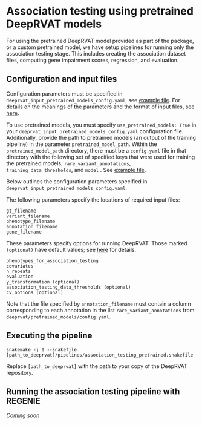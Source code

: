 # Association testing using pretrained DeepRVAT models

For using the pretrained DeepRVAT model provided as part of the package, or a custom pretrained model, we have setup pipelines for running only the association testing stage. This includes creating the association dataset files, computing gene impairment scores, regression, and evaluation. 


## Configuration and input files

Configuration parameters must be specified in `deeprvat_input_pretrained_models_config.yaml`, see [example file](https://github.com/PMBio/deeprvat/blob/main/example/config/deeprvat_input_pretrained_models_config.yaml). For details on the meanings of the parameters and the format of input files, see [here](input_data).

To use pretrained models, you must specify `use_pretrained_models: True` in your `deeprvat_input_pretrained_models_config.yaml` configuration file. Additionally, provide the path to pretrained models (an output of the training pipeline) in the parameter `pretrained_model_path`. Within the `pretrained_model_path` directory, there must be a `config.yaml` file in that directory with the following set of specified keys that were used for training the pretrained models; `rare_variant_annotations`, `training_data_thresholds`, and `model` . See [example file](https://github.com/PMBio/deeprvat/blob/main/example/config/deeprvat_input_pretrained_models_config.yaml).

Below outlines the configuration parameters specified in `deeprvat_input_pretrained_models_config.yaml`.

The following parameters specify the locations of required input files:

```
gt_filename
variant_filename
phenotype_filename
annotation_filename
gene_filename
```

These parameters specify options for running DeepRVAT. Those marked `(optional)` have default values; see [here](input_data) for details.

```
phenotypes_for_association_testing
covariates
n_repeats
evaluation
y_transformation (optional)
association_testing_data_thresholds (optional)
cv_options (optional)
```

Note that the file specified by `annotation_filename` must contain a column corresponding to each annotation in the list `rare_variant_annotations` from `deeprvat/pretrained_models/config.yaml`. 


## Executing the pipeline

```
snakemake -j 1 --snakefile [path_to_deeprvat]/pipelines/association_testing_pretrained.snakefile
```

Replace `[path_to_deeprvat]` with the path to your copy of the DeepRVAT repository.


## Running the association testing pipeline with REGENIE

_Coming soon_

<!---

#### Input data
For running with REGENIE, in addition to the default input data, the following REGENIE specific files should also be included in your `experiment` directory:


To run REGENIE Step 1
- `.sample` Inclusion file that lists individuals to retain in the analysis
- `.sniplist` Inclusion file that lists IDs of variants to keep
- `.bgen` input genetic data file
- `.bgen.bgi` index bgi file corresponding to input BGEN file

For these REGENIE specific files, please refer to the [REGENIE documentation](https://rgcgithub.github.io/regenie/).

For running REGENIE Step 2:
- `gtf file` gencode gene annotation gtf file 
- `keep_samples.txt` (optional file of samples to include)
- `protein_coding_genes.parquet`

#### Config file

Use the `[path_to_deeprvat]/example/config_regenie.yaml` as `config.yaml` which includes REGENIE specific parameters. 
You can set any parameter explained in the [REGENIE documentation](https://rgcgithub.github.io/regenie/) via this config.
Most importantly, for association testing of binary traits use:
```
step_2:
        options:
            - "--bt"
            - "--firth --approx --pThresh 0.01"

```
and for quantitative traits:
```
step_2:
        options:
            - "--qt"
```

#### Run REGENIE


```
cd experiment
ln -s [path_to_deeprvat]/pretrained_models
snakemake -j 1 --snakefile [path_to_deeprvat]/pipelines/association_testing_pretrained.snakefile
```


#### Testing multiple sub-chohorts
For testing multiple sub-cohorts, remember that REGENIE Step 1 (compute intense) only needs to be executed once per sample and phenotype. We suggest running REGENIE Step 1 on all samples and phenotypes initially and then linking the output as `regenie_output/step1/` in each experiment directory for testing a sub-cohort.

Samples to be considered when testing sub-cohorts can be provided via `keep_samples.txt` which look like 

``` 
12345 12345
56789 56789
````
for keeping two samples with ids `12345` and `56789`

### Running the association testing pipeline with SEAK

```shell
cd experiment
ln -s [path_to_deeprvat]/pretrained_models
snakemake -j 1 --snakefile [path_to_deeprvat]/pipelines/association_testing_pretrained.snakefile
```

--->

